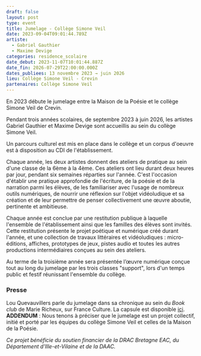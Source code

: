 ```yaml
---
draft: false
layout: post
type: event
title: Jumelage - Collège Simone Veil
date: 2023-09-04T09:01:44.789Z
artiste:
  - Gabriel Gauthier
  - Maxime Devige
categories: residence_scolaire
date_debut: 2023-11-07T10:01:44.887Z
date_fin: 2026-07-29T22:00:00.000Z
dates_publiees: 13 novembre 2023 → juin 2026
lieu: Collège Simone Veil - Crevin
partenaires: Collège Simone Veil
---
```

En 2023 débute le jumelage entre la Maison de la Poésie et le collège Simone Veil de Crevin.

Pendant trois années scolaires, de septembre 2023 à juin 2026, les artistes Gabriel Gauthier et Maxime Devige sont accueillis au sein du collège Simone Veil.

Un parcours culturel est mis en place dans le collège et un corpus d'oeuvre est à disposition au CDI de l'établissement.

Chaque année, les deux artistes donnent des ateliers de pratique au sein d'une classe de la 6ème à la 4ème. Ces ateliers ont lieu durant deux heures par jour, pendant six semaines réparties sur l'année. C'est l'occasion d'établir une pratique approfondie de l'écriture, de la poésie et de la narration parmi les élèves, de les familiariser avec l'usage de nombreux outils numériques, de nourrir une réflexion sur l'objet vidéoludique et sa création et de leur permettre de penser collectivement une œuvre aboutie, pertinente et ambitieuse.

Chaque année est conclue par une restitution publique à laquelle l'ensemble de l'établissement ainsi que les familles des élèves sont invités. Cette restitution présente le projet poétique et numérique créé durant l'année, et une collection de travaux littéraires et vidéoludiques : micro-éditions, affiches, prototypes de jeux, pistes audio et toutes les autres productions intermédiaires conçues au sein des ateliers.

Au terme de la troisième année sera présentée l’œuvre numérique conçue tout au long du jumelage par les trois classes "support", lors d'un temps public et festif réunissant l'ensemble du collège.

### Presse

Lou Quevauvillers parle du jumelage dans sa chronique au sein du *Book club* de Marie Richeux, sur France Culture. La capsule est disponible [ici](https://www.radiofrance.fr/franceculture/podcasts/lectures-numeriques/un-jeu-video-au-college-une-experience-poetique-proposee-par-maxime-devige-et-gabriel-gauthier-1036440). **ADDENDUM** : Nous tenons à préciser que le jumelage est un projet collectif, initié et porté par les équipes du collège Simone Veil et celles de la Maison de la Poésie.

*Ce projet bénéficie du soutien financier de la DRAC Bretagne EAC, du Département d'Ille-et-Vilaine et de la DAAC.*